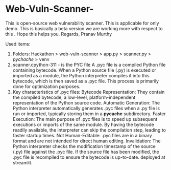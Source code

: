 # Web-Vuln-Scanner-
This is open-source web vulnerability scanner. This is applicable for only demo. This is basically a beta version we are working more with respect to this . Hope this helps you. Regards, Pranav Murthy


Used items:
1. Folders: Hackathon > web-vuln-scanner > app.py > scanner.py > _pychache_ > venv
2. scanner.cpython-311 - is the PYC file A .pyc file is a compiled Python file containing bytecode. When a Python source file (.py) is executed or imported as a module, the Python interpreter compiles it into this bytecode, which is then saved as a .pyc file. This process is primarily done for optimization purposes.
3. Key characteristics of .pyc files:
Bytecode Representation:
They contain the compiled bytecode, a low-level, platform-independent representation of the Python source code.
Automatic Generation:
The Python interpreter automatically generates .pyc files when a .py file is run or imported, typically storing them in a __pycache__ subdirectory.
Faster Execution:
The main purpose of .pyc files is to speed up subsequent executions or imports of the same module. By having the bytecode readily available, the interpreter can skip the compilation step, leading to faster startup times.
Not Human-Editable:
.pyc files are in a binary format and are not intended for direct human editing.
Invalidation:
The Python interpreter checks the modification timestamp of the source (.py) file against the .pyc file. If the source file has been modified, the .pyc file is recompiled to ensure the bytecode is up-to-date.
deployed at streamlit.
